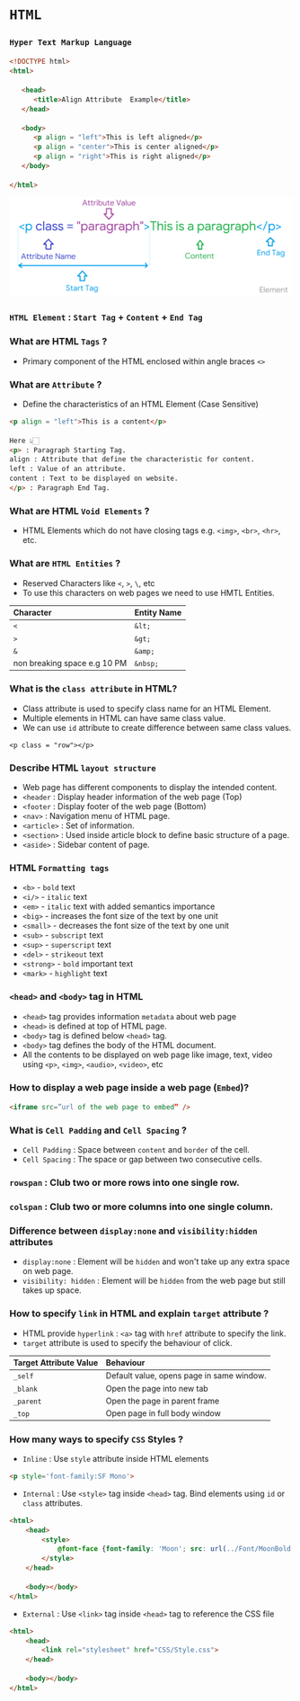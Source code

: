 # `HTML`

### `Hyper Text Markup Language`

```html
<!DOCTYPE html> 
<html>
 
   <head> 
      <title>Align Attribute  Example</title> 
   </head>
	
   <body> 
      <p align = "left">This is left aligned</p> 
      <p align = "center">This is center aligned</p> 
      <p align = "right">This is right aligned</p> 
   </body>
	
</html>
```

![Element](Image/Element.png)

### `HTML Element` : `Start Tag` + `Content` + `End Tag`

### What are HTML `Tags` ?
- Primary component of the HTML enclosed within angle braces `<>`

### What are `Attribute` ?
- Define the characteristics of an HTML Element (Case Sensitive)

```html
<p align = "left">This is a content</p> 

Here 👆🏻 
<p> : Paragraph Starting Tag.
align : Attribute that define the characteristic for content. 
left : Value of an attribute.	
content : Text to be displayed on website.	
</p> : Paragraph End Tag.	
```

### What are HTML `Void Elements` ?  
- HTML Elements which do not have closing tags e.g. `<img>`, `<br>`, `<hr>`, etc.

### What are `HTML Entities` ?  
- Reserved Characters like `<`, `>`, `\`, etc
- To use this characters on web pages we need to use HMTL Entities.

Character | Entity Name
:--- | :---
`<` | `&lt;`
`>` | `&gt;`
`&` | `&amp;`
non breaking space e.g 10 PM | `&nbsp;`

### What is the `class attribute` in HTML?
- Class attribute is used to specify class name for an HTML Element.
- Multiple elements in HTML can have same class value.
- We can use `id` attribute to create difference between same class values.

```html>
<p class = "row"></p>
```

### Describe HTML `layout structure`
- Web page has different components to display the intended content.
- `<header` : Display header information of the web page (Top)
- `<footer` : Display footer of the web page (Bottom)
- `<nav>` : Navigation menu of HTML page.
- `<article>` : Set of information.
- `<section>` : Used inside article block to define basic structure of a page.
- `<aside>` : Sidebar content of page.

### HTML `Formatting tags`
- `<b>` - `bold` text
- `<i/>` - `italic` text
- `<em>` - `italic` text with added semantics importance 
- `<big>` - increases the font size of the text by one unit
- `<small>` - decreases the font size of the text by one unit
- `<sub>` - `subscript` text
- `<sup>` - `superscript` text
- `<del>` - `strikeout` text
- `<strong>` - `bold` important text
- `<mark>` - `highlight` text
	
### `<head>` and `<body>` tag in HTML
	
- `<head>` tag provides information `metadata` about web page
- `<head>` is defined at top of HTML page.
- `<body>` tag is defined below `<head>` tag.
- `<body>` tag defines the body of the HTML document.
- All the contents to be displayed on web page like image, text, video using `<p>`, `<img>`, `<audio>`, `<video>`, etc

### How to display a web page inside a web page (`Embed`)?

```html
<iframe src=”url of the web page to embed” />
```

### What is `Cell Padding` and `Cell Spacing` ?
- `Cell Padding` : Space between `content` and `border` of the cell.
- `Cell Spacing` : The space or gap between two consecutive cells.

### `rowspan` : Club two or more rows into one single row.

### `colspan` : Club two or more columns into one single column. 	

### Difference between `display:none` and `visibility:hidden` attributes 
- `display:none` : Element will be `hidden` and won't take up any extra space on web page.
- `visibility: hidden` : Element will be `hidden` from the web page but still takes up space.

### How to specify `link` in HTML and explain `target` attribute ?
- HTML provide `hyperlink` : `<a>` tag with `href` attribute to specify the link.
- `target` attribute is used to specify the behaviour of click.

Target Attribute Value | Behaviour
:--- | :---
`_self` | Default value, opens page in same window.
`_blank` | Open the page into new tab
`_parent` | Open the page in parent frame
`_top` | Open page in full body window 

### How many ways to specify `CSS` Styles ?
- `Inline` : Use `style` attribute inside HTML elements
```html
<p style='font-family:SF Mono'>
```
- `Internal` : Use `<style>` tag inside `<head>` tag. Bind elements using `id` or `class` attributes.

```html
<html>
	<head>
		<style>
			@font-face {font-family: 'Moon'; src: url(../Font/MoonBold.ttf);}
		</style>
	</head>
	
	<body></body>
</html>	
```			

- `External` : Use `<link>` tag inside `<head>` tag to reference the CSS file
```html
<html>
	<head>
		<link rel="stylesheet" href="CSS/Style.css">	
	</head>
	
	<body></body>
</html>
```
